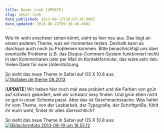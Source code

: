 ```yaml
---
title: Neuer Look [UPDATE]
slug: neuer-look
date_published: 2013-08-17T20:03:38.000Z
date_updated: 2018-08-22T09:38:46.000Z
---
```


Wie ihr wohl unschwer sehen könnt, sieht es hier neu aus. Das liegt an einem anderen Theme, was wir momentan testen. Deshalb kann es durchaus auch noch zu Problemen kommen. Bitte benachrichtigt uns über eventuelle Probleme (z.B. das Disqus-Comment-System funktioniert nicht) in den Kommentaren oder per Mail im Kontaktformular, das wäre sehr lieb.  Vielen Dank für eure Unterstützung.

So sieht das neue Theme in Safari auf OS X 10.8 aus:
[![thafaker.de theme 08.2013](//picdump.thafaker.de/2013/08/Bildschirmfoto-2013-08-17-um-20.41.14-580x514.png)](http://picdump.thafaker.de/2013/08/Bildschirmfoto-2013-08-17-um-20.41.14.png)

[**UPDATE**] Wir haben hier noch mal was probiert und die Farben von grün auf schwarz geändert, weil wir schwarz sexy finden. Und grün eben nicht so gut in unser Schema passt. Aber das ist Geschmackssache. Was haltet ihr vom Theme, von der Lesbarkeit, der Typografie, der Schriftgröße, fühlt ihr euch wohl, findet ihr alles übersichtlich?

So sieht das neue Theme in Safari auf OS X 10.8 aus:
[![Bildschirmfoto 2013-08-19 um 16.55.12](//picdump.thafaker.de/2013/08/Bildschirmfoto-2013-08-19-um-16.55.12-580x449.png)](http://picdump.thafaker.de/2013/08/Bildschirmfoto-2013-08-19-um-16.55.12.png)
